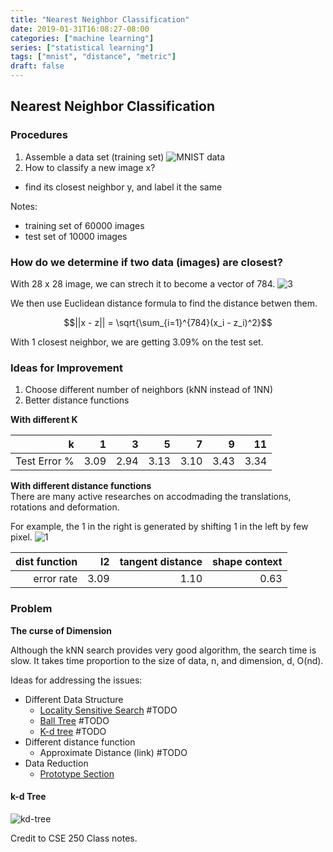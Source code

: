 ```yaml
---
title: "Nearest Neighbor Classification"
date: 2019-01-31T16:08:27-08:00
categories: ["machine learning"]
series: ["statistical learning"]
tags: ["mnist", "distance", "metric"]
draft: false
---
```


## Nearest Neighbor Classification

### Procedures

1. Assemble a data set (training set)
![MNIST data](/img/cse250/mnist.png)
1. How to classify a new image x?
  - find its closest neighbor y, and label it the same


Notes:

- training set of 60000 images
- test set of 10000 images


### How do we determine if two data (images) are closest?

With 28 x 28 image, we can strech it to become a vector of 784.
![3](/img/cse250/3.png)

We then use Euclidean distance formula to find the distance betwen them.

$$||x - z|| = \sqrt{\sum_{i=1}^{784}(x_i - z_i)^2}$$

With 1 closest neighbor, we are getting 3.09% on the test set.

### Ideas for Improvement

1. Choose different number of neighbors (kNN instead of 1NN)
1. Better distance functions

**With different K**

|            k |    1 |    3 |    5 |    7 |    9 |   11 |
|-------------:|-----:|-----:|-----:|-----:|-----:|-----:|
| Test Error % | 3.09 | 2.94 | 3.13 | 3.10 | 3.43 | 3.34 |


**With different distance functions**\
There are many active researches on accodmading the translations, rotations and deformation.

For example, the 1 in the right is generated by shifting 1 in the left by few pixel.
![1](/img/cse250/1.png)

| dist function |   l2 | tangent distance | shape context |
|--------------:|-----:|-----------------:|--------------:|
|    error rate | 3.09 |             1.10 |          0.63 |

### Problem

**The curse of Dimension**

Although the kNN search provides very good algorithm, the search time is slow. It takes time proportion to the size of data, n, and dimension, d, O(nd).

Ideas for addressing the issues:

- Different Data Structure
  - [Locality Sensitive Search](link) #TODO
  - [Ball Tree](link) #TODO
  - [K-d tree](link) #TODO
- Different distance function
  - Approximate Distance (link) #TODO
- Data Reduction
  - [Prototype Section](../prototype-selection)

#### k-d Tree
![kd-tree](/img/cse250/kd-tree.png)

Credit to CSE 250 Class notes.